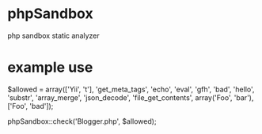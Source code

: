 # phpSandbox
php sandbox static analyzer



# example use

$allowed = array(['Yii', 't'], 'get_meta_tags', 'echo', 'eval', 'gfh', 'bad', 'hello', 'substr', 'array_merge', 'json_decode', 'file_get_contents', array('Foo', 'bar'), ['Foo', 'bad']);

phpSandbox::check('Blogger.php', $allowed);

